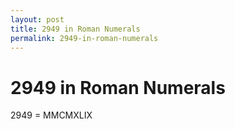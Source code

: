 ```yaml
---
layout: post
title: 2949 in Roman Numerals
permalink: 2949-in-roman-numerals
---
```


# 2949 in Roman Numerals

2949 = MMCMXLIX
